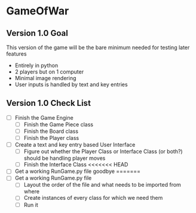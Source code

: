 # GameOfWar

## Version 1.0 Goal
This version of the game will be the bare minimum needed for testing later features
-  Entirely in python
- 2 players but on 1 computer
-  Minimal image rendering
- User inputs is handled by text and key entries

## Version 1.0 Check List
- [ ] Finish the Game Engine
  - [ ] Finish the Game Piece class
  - [ ] Finish the Board class
  - [ ] Finish the Player class
- [ ] Create a text and key entry based User Interface
  - [ ] Figure out whether the Player Class or Interface Class (or both?) should be handling player moves
  - [ ] Finish the Interface Class
<<<<<<< HEAD
- [ ] Get a working RunGame.py file goodbye
=======
- [ ] Get a working RunGame.py file 
  - [ ] Layout the order of the file and what needs to be imported from where
  - [ ] Create instances of every class for which we need them
  - [ ] Run it
